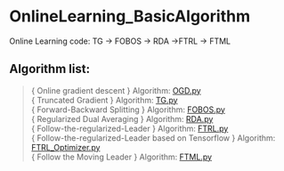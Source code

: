 # OnlineLearning_BasicAlgorithm
Online Learning code: TG -> FOBOS -> RDA ->FTRL -> FTML 

## Algorithm list:
> { Online gradient descent } Algorithm: [OGD.py](https://github.com/YEN-GitHub/OnlineLearning_BasicAlgorithm/blob/master/OGD.py) <br>
> { Truncated Gradient } Algorithm: [TG.py](https://github.com/YEN-GitHub/OnlineLearning_BasicAlgorithm/blob/master/TG.py) <br>
> { Forward-Backward Splitting } Algorithm: [FOBOS.py](https://github.com/YEN-GitHub/OnlineLearning_BasicAlgorithm/blob/master/FOBOS.py) <br>
> { Regularized Dual Averaging } Algorithm: [RDA.py](https://github.com/YEN-GitHub/OnlineLearning_BasicAlgorithm/blob/master/RDA.py) <br>
> { Follow-the-regularized-Leader } Algorithm: [FTRL.py](https://github.com/YEN-GitHub/OnlineLearning_BasicAlgorithm/blob/master/FTRL.py) <br>
> { Follow-the-regularized-Leader based on Tensorflow } Algorithm: [FTRL_Optimizer.py](https://github.com/YEN-GitHub/OnlineLearning_BasicAlgorithm/blob/master/FTRL_Optimizer.py) <br>
> { Follow the Moving Leader } Algorithm: [FTML.py](https://github.com/YEN-GitHub/OnlineLearning_BasicAlgorithm/blob/master/FTML.py) <br>

